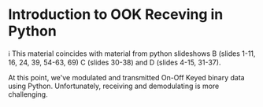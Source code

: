 # Introduction to OOK Receving in Python

ℹ️ This material coincides with material from python slideshows B (slides 1-11, 16, 24, 39, 54-63, 69) C (slides 30-38) and  D (slides 4-15, 31-37).

At this point, we've modulated and transmitted On-Off Keyed binary data using Python. Unfortunately, receiving and demodulating is more challenging.


